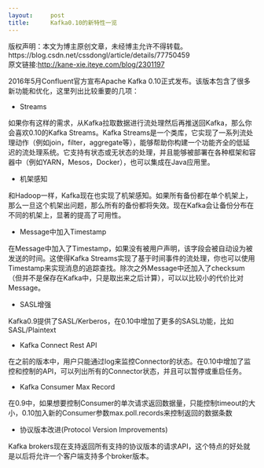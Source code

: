 ```yaml
---
layout:     post
title:      Kafka0.10的新特性一览
---
```

<div id="article_content" class="article_content clearfix csdn-tracking-statistics" data-pid="blog" data-mod="popu_307" data-dsm="post">
								<div class="article-copyright">
					版权声明：本文为博主原创文章，未经博主允许不得转载。					https://blog.csdn.net/cssdongl/article/details/77750459				</div>
								            <link rel="stylesheet" href="https://csdnimg.cn/release/phoenix/template/css/ck_htmledit_views-f76675cdea.css">
						<div class="htmledit_views" id="content_views">
                原文链接:<a title="http://kane-xie.iteye.com/blog/2301197" href="http://kane-xie.iteye.com/blog/2301197" rel="nofollow">http://kane-xie.iteye.com/blog/2301197</a> <p>2016年5月Confluent官方宣布Apache Kafka 0.10正式发布。该版本包含了很多新功能和优化，这里列出比较重要的几项： </p><ul><li>Streams</li></ul><p>如果你有这样的需求，从Kafka拉取数据进行流处理然后再推送回Kafka，那么你会喜欢0.10的Kafka Streams。Kafka Streams是一个类库，它实现了一系列流处理动作（例如join，filter，aggregate等），能够帮助你构建一个功能齐全的低延迟的流处理系统。它支持有状态或无状态的处理，并且能够被部署在各种框架和容器中（例如YARN，Mesos，Docker），也可以集成在Java应用里。 </p><ul><li>机架感知</li></ul><p>和Hadoop一样，Kafka现在也实现了机架感知。如果所有备份都在单个机架上，那么一旦这个机架出问题，那么所有的备份都将失效。现在Kafka会让备份分布在不同的机架上，显著的提高了可用性。 </p><ul><li>Message中加入Timestamp</li></ul><p>在Message中加入了Timestamp，如果没有被用户声明，该字段会被自动设为被发送的时间。这使得Kafka Streams实现了基于时间事件的流处理，你也可以使用Timestamp来实现消息的追踪查找。除次之外Message中还加入了checksum（但并不是保存在Kafka中，只是取出来之后计算），可以以比较小的代价比对Message。 </p><ul><li>SASL增强</li></ul><p>Kafka0.9提供了SASL/Kerberos，在0.10中增加了更多的SASL功能，比如SASL/Plaintext </p><ul><li>Kafka Connect Rest API</li></ul><p>在之前的版本中，用户只能通过log来监控Connector的状态。在0.10中增加了监控和控制的API，可以列出所有的Connector状态，并且可以暂停或重启任务。 </p><ul><li>Kafka Consumer Max Record</li></ul><p>在0.9中，如果想要控制Consumer的单次请求返回数据量，只能控制timeout的大小，0.10加入新的Consumer参数max.poll.records来控制返回的数据条数 </p><ul><li>协议版本改进(Protocol Version Improvements)</li></ul><p>Kafka brokers现在支持返回所有支持的协议版本的请求API，这个特点的好处就是以后将允许一个客户端支持多个broker版本。</p>            </div>
                </div>
